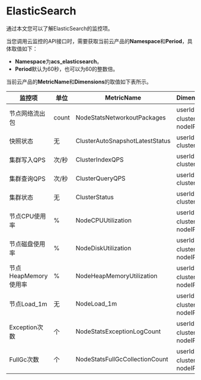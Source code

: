 # ElasticSearch

通过本文您可以了解ElasticSearch的监控项。

当您调用云监控的API接口时，需要获取当前云产品的**Namespace**和**Period**，具体取值如下：

-   **Namespace**为**acs\_elasticsearch**。
-   **Period**默认为60秒，也可以为60的整数倍。

当前云产品的**MetricName**和**Dimensions**的取值如下表所示。

|监控项|单位|MetricName|Dimensions|Statistics|
|---|--|----------|----------|----------|
|节点网络流出包|count|NodeStatsNetworkoutPackages|userId、clusterId、nodeIP|Maximum|
|快照状态|无|ClusterAutoSnapshotLatestStatus|userId、clusterId|Maximum|
|集群写入QPS|次/秒|ClusterIndexQPS|userId、clusterId|Average|
|集群查询QPS|次/秒|ClusterQueryQPS|userId、clusterId|Average|
|集群状态|无|ClusterStatus|userId、clusterId|Value|
|节点CPU使用率|%|NodeCPUUtilization|userId、clusterId、nodeIP|Average|
|节点磁盘使用率|%|NodeDiskUtilization|userId、clusterId、nodeIP|Average|
|节点HeapMemory使用率|%|NodeHeapMemoryUtilization|userId、clusterId、nodeIP|Average|
|节点Load\_1m|无|NodeLoad\_1m|userId、clusterId、nodeIP|Average|
|Exception次数|个|NodeStatsExceptionLogCount|userId、clusterId、nodeIP|Maximum|
|FullGc次数|个|NodeStatsFullGcCollectionCount|userId、clusterId、nodeIP|Maximum|

